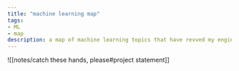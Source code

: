 ```yaml
---
title: "machine learning map"
tags:
- ML
- map
description: a map of machine learning topics that have revved my engine
---
```



![[notes/catch these hands, please#project statement]]